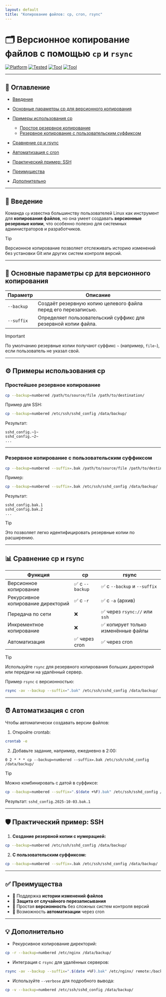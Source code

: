 ```yaml
---
layout: default
title: "Копирование файлов: cp, cron, rsync"
---
```


# 🗂 Версионное копирование файлов с помощью `cp` и `rsync`

[![Platform](https://img.shields.io/badge/platform-Linux-lightgrey?style=flat-square\&logo=linux)](https://www.linux.org/)
[![Tested](https://img.shields.io/badge/tested%20on-Ubuntu%2024.04%20|%20Debian%2012-orange?style=flat-square)](https://www.debian.org/)
[![Tool](https://img.shields.io/badge/tool-cp-blue?style=flat-square)](https://man7.org/linux/man-pages/man1/cp.1.html)
[![Tool](https://img.shields.io/badge/tool-rsync-green?style=flat-square)](https://man7.org/linux/man-pages/man1/rsync.1.html)

---

## 📑 Оглавление

* [Введение](#-введение)
* [Основные параметры cp для версионного копирования](#-основные-параметры-cp-для-версионного-копирования)
* [Примеры использования cp](#-примеры-использования-cp)

  * [Простое резервное копирование](#простейшее-резервное-копирование)
  * [Резервное копирование с пользовательским суффиксом](#резервное-копирование-с-пользовательским-суффиксом)
* [Сравнение cp и rsync](#-сравнение-cp-и-rsync)
* [Автоматизация с cron](#-автоматизация-с-cron)
* [Практический пример: SSH](#-практический-пример-ssh)
* [Преимущества](#-преимущества)
* [Дополнительно](#-дополнительно)

---

## 📖 Введение

Команда `cp` известна большинству пользователей Linux как инструмент для **копирования файлов**, но она умеет создавать **версионные резервные копии**, что особенно полезно для системных администраторов и разработчиков.

> [!TIP]
> Версионное копирование позволяет отслеживать историю изменений без установки Git или других систем контроля версий.

---

## 🔑 Основные параметры cp для версионного копирования

| Параметр   | Описание                                                       |
| ---------- | -------------------------------------------------------------- |
| `--backup` | Создаёт резервную копию целевого файла перед его перезаписью.  |
| `--suffix` | Определяет пользовательский суффикс для резервной копии файла. |

> [!IMPORTANT]
> По умолчанию резервные копии получают суффикс `~` (например, `file~`), если пользователь не указал свой.

---

## ⚙️ Примеры использования cp

### Простейшее резервное копирование

```bash
cp --backup=numbered /path/to/source/file /path/to/destination/
```

Пример для SSH:

```bash
cp --backup=numbered /etc/ssh/sshd_config /data/backup/
```

Результат:

```
sshd_config.~1~
sshd_config.~2~
...
```

---

### Резервное копирование с пользовательским суффиксом

```bash
cp --backup=numbered --suffix=.bak /path/to/source/file /path/to/destination/
```

Пример:

```bash
cp --backup=numbered --suffix=.bak /etc/ssh/sshd_config /data/backup/
```

Результат:

```
sshd_config.bak.1
sshd_config.bak.2
...
```

> [!TIP]
> Это позволяет легко идентифицировать резервные копии по расширению.

---

## 📊 Сравнение cp и rsync

| Функция                            | cp             | rsync                              |
| ---------------------------------- | -------------- | ---------------------------------- |
| Версионное копирование             | ✅ с `--backup` | ✅ с `--backup` и `--suffix`        |
| Рекурсивное копирование директорий | ✅ с `-r`       | ✅ с `-a` (архив)                   |
| Передача по сети                   | ❌              | ✅ через `rsync://` или `ssh`       |
| Инкрементное копирование           | ❌              | ✅ копирует только изменённые файлы |
| Автоматизация                      | ✅ через cron   | ✅ через cron                       |

> [!TIP]
> Используйте `rsync` для резервного копирования больших директорий или передачи на удалённый сервер.

Пример `rsync` с версионностью:

```bash
rsync -av --backup --suffix=".bak" /etc/ssh/sshd_config /data/backup/
```

---

## ⏰ Автоматизация с cron

Чтобы автоматически создавать версии файлов:

1. Откройте crontab:

```bash
crontab -e
```

2. Добавьте задание, например, ежедневно в 2:00:

```cron
0 2 * * * cp --backup=numbered --suffix=.bak /etc/ssh/sshd_config /data/backup/
```

> [!TIP]
> Можно комбинировать с датой в суффиксе:

```bash
cp --backup=numbered --suffix=".$(date +%F).bak" /etc/ssh/sshd_config /data/backup/
```

Результат: `sshd_config.2025-10-03.bak.1`

---

## 🛡️ Практический пример: SSH

1. **Создание резервной копии с нумерацией:**

```bash
cp --backup=numbered /etc/ssh/sshd_config /data/backup/
```

2. **С пользовательским суффиксом:**

```bash
cp --backup=numbered --suffix=.bak /etc/ssh/sshd_config /data/backup/
```

---

## ✅ Преимущества

* 📌 Поддержка **истории изменений файлов**
* 📌 **Защита от случайного перезаписывания**
* 📌 Простая **версионность** без сложных систем контроля версий
* 📌 Возможность **автоматизации** через cron

---

## 💡 Дополнительно

* Рекурсивное копирование директорий:

```bash
cp -r --backup=numbered /etc/nginx /data/backup/
```

* Интеграция с `rsync` для удалённых серверов:

```bash
rsync -av --backup --suffix=".$(date +%F).bak" /etc/nginx/ remote:/backup/nginx/
```

* Используйте `--verbose` для подробного вывода:

```bash
cp -v --backup=numbered /etc/ssh/sshd_config /data/backup/
```
